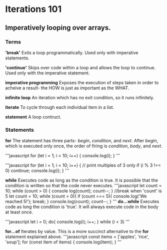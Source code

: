 # Iterations 101
## Imperatively looping over arrays.

### Terms
**'break'**
Exits a loop programmatically. Used only with imperative statements.

**'continue'**
Skips over code within a loop and allows the loop to continue. Used only with the imperative statement.

**imperative programming**
Exposes the execution of steps taken in order to acheive a result- the HOW is just as important as the WHAT.

**infinite loop**
An iteration which has no exit condition, so it runs infinitely.

**iterate**
To cycle through each individual item in a list.

**statement**
A loop contruct.

### Statements

**for**
The statement has three parts- _begin_, _condition_, and _next_. After _begin_, which is executed only once, the order of firing is _condition_, _body_, and _next_.

'''javascript
for (let i = 1; i < 10; i++) {
    console.log(i);
}
'''

'''javascript
for (let i = 1; i < 10; i++) {
    // print multiples of 3 only
    if (i % 3 !== 0) continue;
    console.log(i);
}
'''

**while**
Executes code as long as the condition is true. It is possible that the condition is written so that the code never executes.
'''javascript
let count = 10;
while (count > 0) {
    console log(count);
    count--;
}
//break when 'count' is 5
let count = 10;
while (count > 0){
    if (count === 5){
        console.log('We reached 5!');
        break;
    }
    console.log(count);
    count--;
}
'''
**do...while**
Executes code as long the condition is 'true'. It will always execute code in the body at least once.

'''javascript
let i = 0;
do{
    console.log(i);
    i++;
} while (i < 3)
'''

**for...of**
Iterates by value. This is a more succinct alternative to the **for** statement explained above.
'''javascript
const items = ['apples', 'rice', 'soup'];
for (const item of items) {
    console.log(item);
}
'''